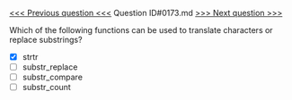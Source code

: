 [<<< Previous question <<<](0172.md)  Question ID#0173.md  [>>> Next question >>>](0174.md) 

Which of the following functions can be used to translate characters or replace substrings?

- [x] strtr
- [ ] substr_replace
- [ ] substr_compare
- [ ] substr_count
